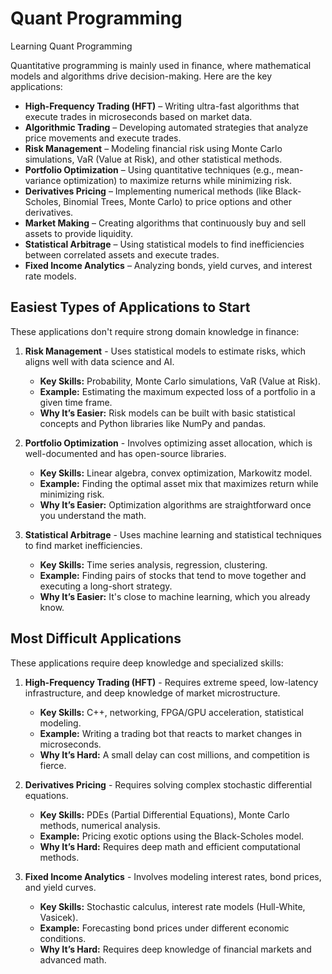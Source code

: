 # Quant Programming
Learning Quant Programming

Quantitative programming is mainly used in finance, where mathematical models and algorithms drive decision-making. Here are the key applications:

- **High-Frequency Trading (HFT)** – Writing ultra-fast algorithms that execute trades in microseconds based on market data.
- **Algorithmic Trading** – Developing automated strategies that analyze price movements and execute trades.
- **Risk Management** – Modeling financial risk using Monte Carlo simulations, VaR (Value at Risk), and other statistical methods.
- **Portfolio Optimization** – Using quantitative techniques (e.g., mean-variance optimization) to maximize returns while minimizing risk.
- **Derivatives Pricing** – Implementing numerical methods (like Black-Scholes, Binomial Trees, Monte Carlo) to price options and other derivatives.
- **Market Making** – Creating algorithms that continuously buy and sell assets to provide liquidity.
- **Statistical Arbitrage** – Using statistical models to find inefficiencies between correlated assets and execute trades.
- **Fixed Income Analytics** – Analyzing bonds, yield curves, and interest rate models.

## Easiest Types of Applications to Start
These applications don't require strong domain knowledge in finance:

1. **Risk Management** - Uses statistical models to estimate risks, which aligns well with data science and AI.
   
   - **Key Skills:** Probability, Monte Carlo simulations, VaR (Value at Risk).
   - **Example:** Estimating the maximum expected loss of a portfolio in a given time frame.
   - **Why It’s Easier:** Risk models can be built with basic statistical concepts and Python libraries like NumPy and pandas.

2. **Portfolio Optimization** - Involves optimizing asset allocation, which is well-documented and has open-source libraries.
   
   - **Key Skills:** Linear algebra, convex optimization, Markowitz model.
   - **Example:** Finding the optimal asset mix that maximizes return while minimizing risk.
   - **Why It’s Easier:** Optimization algorithms are straightforward once you understand the math.

3. **Statistical Arbitrage** - Uses machine learning and statistical techniques to find market inefficiencies.
   
   - **Key Skills:** Time series analysis, regression, clustering.
   - **Example:** Finding pairs of stocks that tend to move together and executing a long-short strategy.
   - **Why It’s Easier:** It's close to machine learning, which you already know.

## Most Difficult Applications
These applications require deep knowledge and specialized skills:

1. **High-Frequency Trading (HFT)** - Requires extreme speed, low-latency infrastructure, and deep knowledge of market microstructure.
   
   - **Key Skills:** C++, networking, FPGA/GPU acceleration, statistical modeling.
   - **Example:** Writing a trading bot that reacts to market changes in microseconds.
   - **Why It’s Hard:** A small delay can cost millions, and competition is fierce.

2. **Derivatives Pricing** - Requires solving complex stochastic differential equations.
   
   - **Key Skills:** PDEs (Partial Differential Equations), Monte Carlo methods, numerical analysis.
   - **Example:** Pricing exotic options using the Black-Scholes model.
   - **Why It’s Hard:** Requires deep math and efficient computational methods.

3. **Fixed Income Analytics** - Involves modeling interest rates, bond prices, and yield curves.
   
   - **Key Skills:** Stochastic calculus, interest rate models (Hull-White, Vasicek).
   - **Example:** Forecasting bond prices under different economic conditions.
   - **Why It’s Hard:** Requires deep knowledge of financial markets and advanced math.
  


